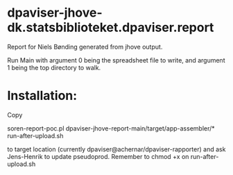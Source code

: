 # dpaviser-jhove-dk.statsbiblioteket.dpaviser.report
Report for Niels Bønding generated from jhove output.

Run Main with argument 0 being the spreadsheet file to write, and argument 1 being
the top directory to walk.


# Installation:

Copy

   soren-report-poc.pl
   dpaviser-jhove-report-main/target/app-assembler/*
   run-after-upload.sh

to target location (currently dpaviser@achernar/dpaviser-rapporter) and ask
Jens-Henrik to update pseudoprod.  Remember to chmod +x on run-after-upload.sh


